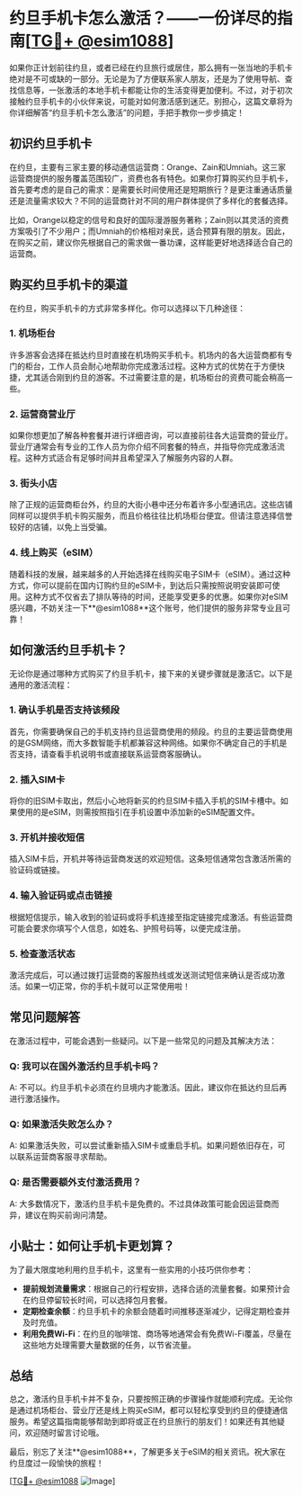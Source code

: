 # 约旦手机卡怎么激活？——一份详尽的指南[[TG💪+ @esim1088](https://t.me/s/esim1088)]

如果你正计划前往约旦，或者已经在约旦旅行或居住，那么拥有一张当地的手机卡绝对是不可或缺的一部分。无论是为了方便联系家人朋友，还是为了使用导航、查找信息等，一张激活的本地手机卡都能让你的生活变得更加便利。不过，对于初次接触约旦手机卡的小伙伴来说，可能对如何激活感到迷茫。别担心，这篇文章将为你详细解答“约旦手机卡怎么激活”的问题，手把手教你一步步搞定！

## 初识约旦手机卡

在约旦，主要有三家主要的移动通信运营商：Orange、Zain和Umniah。这三家运营商提供的服务覆盖范围较广，资费也各有特色。如果你打算购买约旦手机卡，首先要考虑的是自己的需求：是需要长时间使用还是短期旅行？是更注重通话质量还是流量需求较大？不同的运营商针对不同的用户群体提供了多样化的套餐选择。

比如，Orange以稳定的信号和良好的国际漫游服务著称；Zain则以其灵活的资费方案吸引了不少用户；而Umniah的价格相对亲民，适合预算有限的朋友。因此，在购买之前，建议你先根据自己的需求做一番功课，这样能更好地选择适合自己的运营商。

## 购买约旦手机卡的渠道

在约旦，购买手机卡的方式非常多样化。你可以选择以下几种途径：

### 1. **机场柜台**
许多游客会选择在抵达约旦时直接在机场购买手机卡。机场内的各大运营商都有专门的柜台，工作人员会耐心地帮助你完成激活过程。这种方式的优势在于方便快捷，尤其适合刚到约旦的游客。不过需要注意的是，机场柜台的资费可能会稍高一些。

### 2. **运营商营业厅**
如果你想更加了解各种套餐并进行详细咨询，可以直接前往各大运营商的营业厅。营业厅通常会有专业的工作人员为你介绍不同套餐的特点，并指导你完成激活流程。这种方式适合有足够时间并且希望深入了解服务内容的人群。

### 3. **街头小店**
除了正规的运营商柜台外，约旦的大街小巷中还分布着许多小型通讯店。这些店铺同样可以提供手机卡购买服务，而且价格往往比机场柜台便宜。但请注意选择信誉较好的店铺，以免上当受骗。

### 4. **线上购买（eSIM）**
随着科技的发展，越来越多的人开始选择在线购买电子SIM卡（eSIM）。通过这种方式，你可以提前在国内订购约旦的eSIM卡，到达后只需按照说明安装即可使用。这种方式不仅省去了排队等待的时间，还能享受更多的优惠。如果你对eSIM感兴趣，不妨关注一下**@esim1088**这个账号，他们提供的服务非常专业且可靠！

## 如何激活约旦手机卡？

无论你是通过哪种方式购买了约旦手机卡，接下来的关键步骤就是激活它。以下是通用的激活流程：

### 1. **确认手机是否支持该频段**
首先，你需要确保自己的手机支持约旦运营商使用的频段。约旦的主要运营商使用的是GSM网络，而大多数智能手机都兼容这种网络。如果你不确定自己的手机是否支持，请查看手机说明书或直接联系运营商客服确认。

### 2. **插入SIM卡**
将你的旧SIM卡取出，然后小心地将新买的约旦SIM卡插入手机的SIM卡槽中。如果使用的是eSIM，则需按照指引在手机设置中添加新的eSIM配置文件。

### 3. **开机并接收短信**
插入SIM卡后，开机并等待运营商发送的欢迎短信。这条短信通常包含激活所需的验证码或链接。

### 4. **输入验证码或点击链接**
根据短信提示，输入收到的验证码或将手机连接至指定链接完成激活。有些运营商可能会要求你填写个人信息，如姓名、护照号码等，以便完成注册。

### 5. **检查激活状态**
激活完成后，可以通过拨打运营商的客服热线或发送测试短信来确认是否成功激活。如果一切正常，你的手机卡就可以正常使用啦！

## 常见问题解答

在激活过程中，可能会遇到一些疑问。以下是一些常见的问题及其解决方法：

### Q: 我可以在国外激活约旦手机卡吗？
A: 不可以。约旦手机卡必须在约旦境内才能激活。因此，建议你在抵达约旦后再进行激活操作。

### Q: 如果激活失败怎么办？
A: 如果激活失败，可以尝试重新插入SIM卡或重启手机。如果问题依旧存在，可以联系运营商客服寻求帮助。

### Q: 是否需要额外支付激活费用？
A: 大多数情况下，激活约旦手机卡是免费的。不过具体政策可能会因运营商而异，建议在购买前询问清楚。

## 小贴士：如何让手机卡更划算？

为了最大限度地利用约旦手机卡，这里有一些实用的小技巧供你参考：

- **提前规划流量需求**：根据自己的行程安排，选择合适的流量套餐。如果预计会在约旦停留较长时间，可以选择包月套餐。
- **定期检查余额**：约旦手机卡的余额会随着时间推移逐渐减少，记得定期检查并及时充值。
- **利用免费Wi-Fi**：在约旦的咖啡馆、商场等地通常会有免费Wi-Fi覆盖，尽量在这些地方处理需要大量数据的任务，以节省流量。

## 总结

总之，激活约旦手机卡并不复杂，只要按照正确的步骤操作就能顺利完成。无论你是通过机场柜台、营业厅还是线上购买eSIM，都可以轻松享受到约旦的便捷通信服务。希望这篇指南能够帮助到即将或正在约旦旅行的朋友们！如果还有其他疑问，欢迎随时留言讨论哦。

最后，别忘了关注**@esim1088**，了解更多关于eSIM的相关资讯。祝大家在约旦度过一段愉快的旅程！

[[TG💪+ @esim1088](https://t.me/s/esim1088) ![Image](https://i.postimg.cc/4NQfJmqS/Snipaste-2025-05-13-00-14-12.png)]